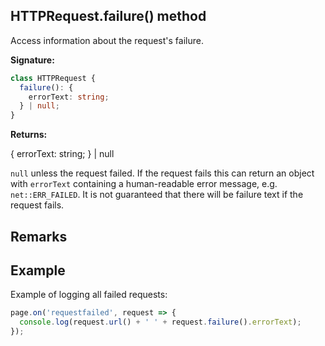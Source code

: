 ## HTTPRequest.failure() method

Access information about the request's failure.

**Signature:**

```typescript
class HTTPRequest {
  failure(): {
    errorText: string;
  } | null;
}
```

**Returns:**

{ errorText: string; } \| null

`null` unless the request failed. If the request fails this can return an object with `errorText` containing a human-readable error message, e.g. `net::ERR_FAILED`. It is not guaranteed that there will be failure text if the request fails.

## Remarks

## Example

Example of logging all failed requests:

```js
page.on('requestfailed', request => {
  console.log(request.url() + ' ' + request.failure().errorText);
});
```
